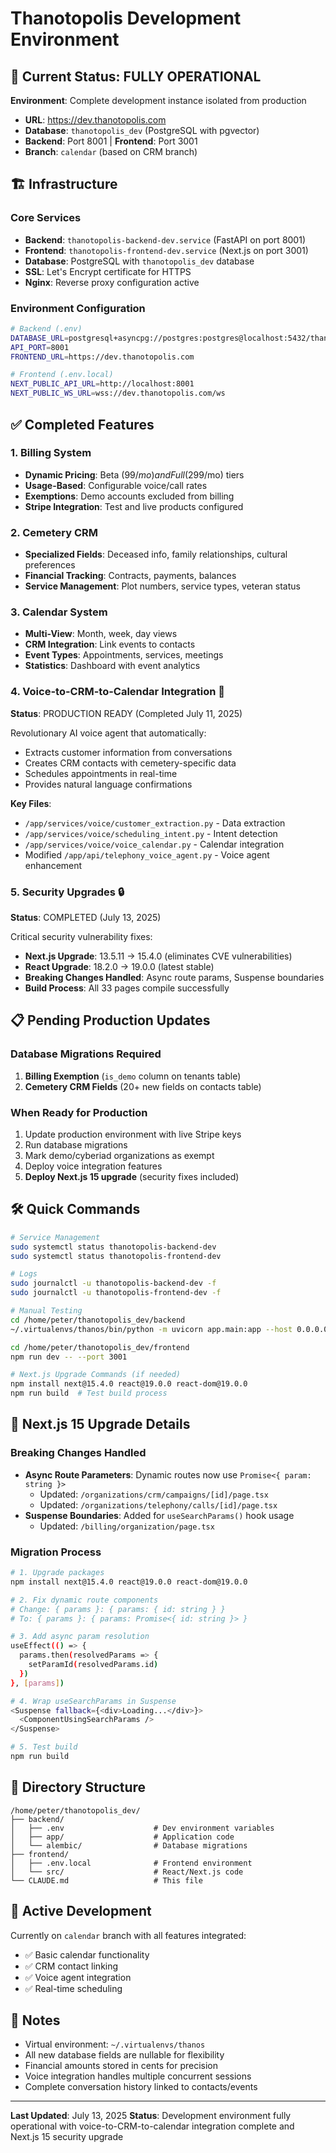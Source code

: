 # Thanotopolis Development Environment

## 🚀 Current Status: FULLY OPERATIONAL

**Environment**: Complete development instance isolated from production
- **URL**: https://dev.thanotopolis.com
- **Database**: `thanotopolis_dev` (PostgreSQL with pgvector)
- **Backend**: Port 8001 | **Frontend**: Port 3001
- **Branch**: `calendar` (based on CRM branch)

## 🏗️ Infrastructure

### Core Services
- **Backend**: `thanotopolis-backend-dev.service` (FastAPI on port 8001)
- **Frontend**: `thanotopolis-frontend-dev.service` (Next.js on port 3001)
- **Database**: PostgreSQL with `thanotopolis_dev` database
- **SSL**: Let's Encrypt certificate for HTTPS
- **Nginx**: Reverse proxy configuration active

### Environment Configuration
```bash
# Backend (.env)
DATABASE_URL=postgresql+asyncpg://postgres:postgres@localhost:5432/thanotopolis_dev
API_PORT=8001
FRONTEND_URL=https://dev.thanotopolis.com

# Frontend (.env.local)
NEXT_PUBLIC_API_URL=http://localhost:8001
NEXT_PUBLIC_WS_URL=wss://dev.thanotopolis.com/ws
```

## ✅ Completed Features

### 1. Billing System
- **Dynamic Pricing**: Beta ($99/mo) and Full ($299/mo) tiers
- **Usage-Based**: Configurable voice/call rates
- **Exemptions**: Demo accounts excluded from billing
- **Stripe Integration**: Test and live products configured

### 2. Cemetery CRM
- **Specialized Fields**: Deceased info, family relationships, cultural preferences
- **Financial Tracking**: Contracts, payments, balances
- **Service Management**: Plot numbers, service types, veteran status

### 3. Calendar System
- **Multi-View**: Month, week, day views
- **CRM Integration**: Link events to contacts
- **Event Types**: Appointments, services, meetings
- **Statistics**: Dashboard with event analytics

### 4. Voice-to-CRM-to-Calendar Integration 🎯
**Status**: PRODUCTION READY (Completed July 11, 2025)

Revolutionary AI voice agent that automatically:
- Extracts customer information from conversations
- Creates CRM contacts with cemetery-specific data
- Schedules appointments in real-time
- Provides natural language confirmations

**Key Files**:
- `/app/services/voice/customer_extraction.py` - Data extraction
- `/app/services/voice/scheduling_intent.py` - Intent detection
- `/app/services/voice/voice_calendar.py` - Calendar integration
- Modified `/app/api/telephony_voice_agent.py` - Voice agent enhancement

### 5. Security Upgrades 🔒
**Status**: COMPLETED (July 13, 2025)

Critical security vulnerability fixes:
- **Next.js Upgrade**: 13.5.11 → 15.4.0 (eliminates CVE vulnerabilities)
- **React Upgrade**: 18.2.0 → 19.0.0 (latest stable)
- **Breaking Changes Handled**: Async route params, Suspense boundaries
- **Build Process**: All 33 pages compile successfully

## 📋 Pending Production Updates

### Database Migrations Required
1. **Billing Exemption** (`is_demo` column on tenants table)
2. **Cemetery CRM Fields** (20+ new fields on contacts table)

### When Ready for Production
1. Update production environment with live Stripe keys
2. Run database migrations
3. Mark demo/cyberiad organizations as exempt
4. Deploy voice integration features
5. **Deploy Next.js 15 upgrade** (security fixes included)

## 🛠️ Quick Commands

```bash
# Service Management
sudo systemctl status thanotopolis-backend-dev
sudo systemctl status thanotopolis-frontend-dev

# Logs
sudo journalctl -u thanotopolis-backend-dev -f
sudo journalctl -u thanotopolis-frontend-dev -f

# Manual Testing
cd /home/peter/thanotopolis_dev/backend
~/.virtualenvs/thanos/bin/python -m uvicorn app.main:app --host 0.0.0.0 --port 8001

cd /home/peter/thanotopolis_dev/frontend
npm run dev -- --port 3001

# Next.js Upgrade Commands (if needed)
npm install next@15.4.0 react@19.0.0 react-dom@19.0.0
npm run build  # Test build process
```

## 🔧 Next.js 15 Upgrade Details

### Breaking Changes Handled
- **Async Route Parameters**: Dynamic routes now use `Promise<{ param: string }>` 
  - Updated: `/organizations/crm/campaigns/[id]/page.tsx`
  - Updated: `/organizations/telephony/calls/[id]/page.tsx`
- **Suspense Boundaries**: Added for `useSearchParams()` hook usage
  - Updated: `/billing/organization/page.tsx`

### Migration Process
```bash
# 1. Upgrade packages
npm install next@15.4.0 react@19.0.0 react-dom@19.0.0

# 2. Fix dynamic route components
# Change: { params }: { params: { id: string } }
# To: { params }: { params: Promise<{ id: string }> }

# 3. Add async param resolution
useEffect(() => {
  params.then(resolvedParams => {
    setParamId(resolvedParams.id)
  })
}, [params])

# 4. Wrap useSearchParams in Suspense
<Suspense fallback={<div>Loading...</div>}>
  <ComponentUsingSearchParams />
</Suspense>

# 5. Test build
npm run build
```

## 📁 Directory Structure
```
/home/peter/thanotopolis_dev/
├── backend/
│   ├── .env                    # Dev environment variables
│   ├── app/                    # Application code
│   └── alembic/                # Database migrations
├── frontend/
│   ├── .env.local              # Frontend environment
│   └── src/                    # React/Next.js code
└── CLAUDE.md                   # This file
```

## 🔄 Active Development

Currently on `calendar` branch with all features integrated:
- ✅ Basic calendar functionality
- ✅ CRM contact linking
- ✅ Voice agent integration
- ✅ Real-time scheduling

## 📝 Notes

- Virtual environment: `~/.virtualenvs/thanos`
- All new database fields are nullable for flexibility
- Financial amounts stored in cents for precision
- Voice integration handles multiple concurrent sessions
- Complete conversation history linked to contacts/events

---

**Last Updated**: July 13, 2025
**Status**: Development environment fully operational with voice-to-CRM-to-calendar integration complete and Next.js 15 security upgrade